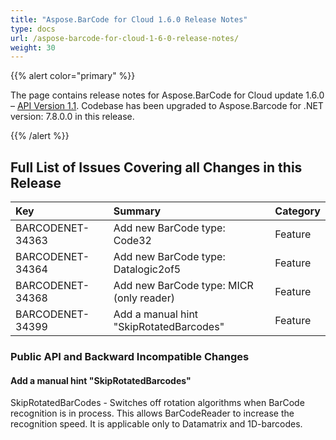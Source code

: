```yaml
---
title: "Aspose.BarCode for Cloud 1.6.0 Release Notes"
type: docs
url: /aspose-barcode-for-cloud-1-6-0-release-notes/
weight: 30
---
```


{{% alert color="primary" %}} 

The page contains release notes for Aspose.BarCode for Cloud update 1.6.0 – [API Version 1.1](http://api.aspose.com/v1.1/swagger/ui/index). Codebase has been upgraded to Aspose.Barcode for .NET version: 7.8.0.0 in this release.

{{% /alert %}} 
## **Full List of Issues Covering all Changes in this Release**

|**Key** |**Summary** |**Category** |
| :- | :- | :- |
|BARCODENET-34363 |Add new BarCode type: Code32 |Feature |
|BARCODENET-34364 |Add new BarCode type: Datalogic2of5 |Feature |
|BARCODENET-34368 |Add new BarCode type: MICR (only reader) |Feature |
|BARCODENET-34399 |Add a manual hint "SkipRotatedBarcodes" |Feature |
### **Public API and Backward Incompatible Changes**
#### **Add a manual hint "SkipRotatedBarcodes"**
SkipRotatedBarCodes - Switches off rotation algorithms when BarCode recognition is in process.
This allows BarCodeReader to increase the recognition speed.
It is applicable only to Datamatrix and 1D-barcodes. 
